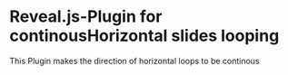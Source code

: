 # Reveal.js-Plugin for continousHorizontal slides looping
This Plugin makes the direction of horizontal  loops to be continous

